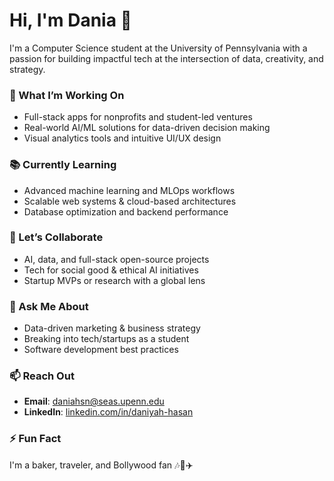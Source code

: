 # Hi, I'm Dania 👋

I'm a Computer Science student at the University of Pennsylvania with a passion for building impactful tech at the intersection of data, creativity, and strategy.

### 🚀 What I’m Working On
- Full-stack apps for nonprofits and student-led ventures  
- Real-world AI/ML solutions for data-driven decision making  
- Visual analytics tools and intuitive UI/UX design  

### 📚 Currently Learning
- Advanced machine learning and MLOps workflows  
- Scalable web systems & cloud-based architectures  
- Database optimization and backend performance  

### 🤝 Let’s Collaborate
- AI, data, and full-stack open-source projects  
- Tech for social good & ethical AI initiatives  
- Startup MVPs or research with a global lens  

### 💬 Ask Me About
- Data-driven marketing & business strategy  
- Breaking into tech/startups as a student  
- Software development best practices  

### 📫 Reach Out
- **Email**: daniahsn@seas.upenn.edu  
- **LinkedIn**: [linkedin.com/in/daniyah-hasan](https://www.linkedin.com/in/daniahasan-)

### ⚡ Fun Fact
I'm a baker, traveler, and Bollywood fan 🎶🍰✈️
